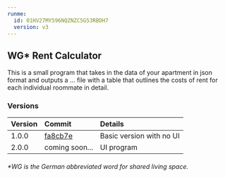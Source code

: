 ```yaml
---
runme:
  id: 01HV27MY596NQZNZC5G53RBDH7
  version: v3
---
```


## WG* Rent Calculator

This is a small program that takes in the data of your apartment in json format and outputs a ... file with a table that outlines the costs of rent for each individual roommate in detail.

### Versions

| Version | Commit | Details |
| :--- | :--- | :--- |
| 1.0.0 | [fa8cb7e](https://github.com/spszk/wg-rent-calc/tree/fa8cb7e1264a74d560dd8be3c3c6ec7d6ce8ff3e) | Basic version with no UI |
| 2.0.0 | coming soon... | UI program |

###### \*WG is the German abbreviated word for shared living space.